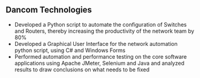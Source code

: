 ## Dancom Technologies
- Developed a Python script to automate the configuration of Switches and Routers, thereby increasing the productivity of the network team by 80%
- Developed a Graphical User Interface for the network automation python script, using C# and Windows Forms
- Performed automation and performance testing on the core software applications using Apache JMeter, Selenium and Java and analyzed results to draw conclusions on what needs to be fixed
